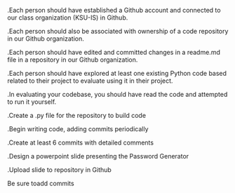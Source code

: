  .Each person should have established a Github account and connected to our class organization (KSU-IS) in Github.

 .Each person should also be associated with ownership of a code repository in our Github organization.
 
 .Each person should have edited and committed changes in a readme.md file in a repository in our Github organization.
 
 .Each person should have explored at least one existing Python code based related to their project to evaluate using it 
 in their project.
 
.In evaluating your codebase, you should have read the code and attempted to run it yourself.

.Create a .py file for the repository to build code
 
.Begin writing code, adding commits periodically
 
.Create at least 6 commits with detailed comments

.Design a powerpoint slide presenting the Password Generator
 
.Upload slide to repository in Github

Be sure toadd commits
